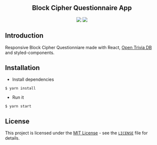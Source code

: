 <div align="center">
<h2>Block Cipher Questionnaire App</h2>
<img src="https://img.shields.io/badge/build-passing-green.svg">
<img src="https://img.shields.io/badge/license-MIT-green.svg">
</div>

## Introduction
Responsive Block Cipher Questionniare made with React, [Open Trivia DB](https://opentdb.com/) and styled-components.


## Installation
- Install dependencies
```
$ yarn install
```
- Run it
```
$ yarn start
```

## **License**

This project is licensed under the [MIT License](https://opensource.org/licenses/MIT) - see the [`LICENSE`](https://github.com/AykutSarac/react-quiz/blob/master/LICENSE) file for details.
